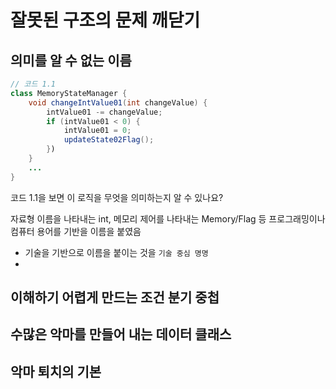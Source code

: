 # 잘못된 구조의 문제 깨닫기

## 의미를 알 수 없는 이름

```java
// 코드 1.1
class MemoryStateManager {
    void changeIntValue01(int changeValue) {
        intValue01 -= changeValue;
        if (intValue01 < 0) {
            intValue01 = 0;
            updateState02Flag();
        })
    }
    ...
}
```

코드 1.1을 보면 이 로직을 무엇을 의미하는지 알 수 있나요?

자료형 이름을 나타내는 int, 메모리 제어를 나타내는 Memory/Flag 등 프로그래밍이나 컴퓨터 용어를 기반을 이름을 붙였음

- 기술을 기반으로 이름을 붙이는 것을 `기술 중심 명명`
-

## 이해하기 어렵게 만드는 조건 분기 중첩

## 수많은 악마를 만들어 내는 데이터 클래스

## 악마 퇴치의 기본
